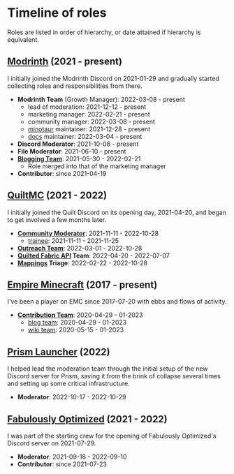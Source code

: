 # Timeline of roles

Roles are listed in order of hierarchy, or date attained if hierarchy is equivalent.

## [Modrinth](https://modrinth.com) (2021 - present)

I initially joined the Modrinth Discord on 2021-01-29 and gradually started collecting roles and responsibilities from there.

- **Modrinth Team** (Growth Manager): 2022-03-08 - present
	- lead of moderation: 2021-12-12 - present
	- marketing manager: 2022-02-21 - present
	- community manager: 2022-03-08 - present
	- [minotaur](https://github.com/modrinth/minotaur) maintainer: 2021-12-28 - present
	- [docs](https://docs.modrinth.com) maintainer: 2022-03-04 - present
- **Discord Moderator**: 2021-10-06 - present
- **File Moderator**: 2021-06-10 - present
- [**Blogging Team**](https://blog.modrinth.com): 2021-05-30 - 2022-02-21
	- Role merged into that of the marketing manager
- **Contributor**: since 2021-04-19

## [QuiltMC](https://quiltmc.org) (2021 - 2022)

I initially joined the Quilt Discord on its opening day, 2021-04-20, and began to get involved a few months later.

- [**Community Moderator**](https://github.com/QuiltMC/rfcs/blob/main/structure/0007-community-team.md#community-moderators): 2021-11-11 - 2022-10-28
	- [trainee](https://github.com/QuiltMC/rfcs/blob/main/structure/0007-community-team.md#trainee-community-moderators): 2021-11-11 - 2021-11-25
- [**Outreach Team**](https://github.com/QuiltMC/rfcs/blob/main/structure/0048-outreach-team.md): 2022-03-01 - 2022-10-28
- **[Quilted Fabric API](https://github.com/QuiltMC/quilted-fabric-api) Team**: 2022-04-20 - 2022-07-07
- **[Mappings](https://github.com/QuiltMC/quilt-mappings) Triage**: 2022-02-22 - 2022-10-28

## [Empire Minecraft](https://ref.emc.gs/triphora) (2017 - present)

I've been a player on EMC since 2017-07-20 with ebbs and flows of activity.

- [**Contribution Team**](https://wiki.emc.gs/contribution-team-members): 2020-04-29 - 01-2023
	- [blog team](https://empireminecraft.com/blog/author/wafflecoffee): 2020-04-29 - 01-2023
	- [wiki team](https://wiki.emc.gs): 2020-05-15 - 01-2023

## [Prism Launcher](https://github.com/PrismLauncher) (2022)

I helped lead the moderation team through the initial setup of the new Discord server for Prism, saving it from the brink of collapse several times and setting up some critical infrastructure.

- **Moderator**: 2022-10-17 - 2022-10-29

## [Fabulously Optimized](https://github.com/Fabulously-Optimized/Fabulously-Optimized) (2021 - 2022)

I was part of the starting crew for the opening of Fabulously Optimized's Discord server on 2021-07-29.

- **Moderator**: 2021-09-18 - 2022-09-10
- **Contributor**: since 2021-07-23
